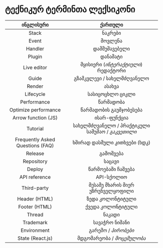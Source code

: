 # ტექნიკურ ტერმინთა ლექსიკონი

| ინგლისური | ქართული |
| :-------------: | :-------------: |
| Stack  | ნაკრები |
| Event  | მოვლენა |
| Handler | დამმუშავებელი |
| Plugin | დანამატი |
| Live editor | მყისიერი (*ინტერაქტიული*) რედაქტორი |
| Guide | გზამკვლევი / სახელმძღვანელო |
| Render | ასახვა |
| Lifecycle | სასიცოცხლო ციკლი |
| Performance | წარმადობა |
| Optimize performance | წარმადობის გაუმჯობესება |
| Arrow function (JS) | ისარ-ფუნქცია |
| Tutorial | სახელმძღვანელო / პრაქტიკული სამუშაო / *გაკვეთილი* |
| Frequently Asked Questions (FAQ) | ხშირად დასმული კითხვები (ხდკ) |
| Release | გამოშვება |
| Repository | საცავი |
| Deploy | წარმოებაში ჩაშვება |
| API reference | API-სქოლიო |
| Third-party | მესამე მხარის მიერ უზრუნველყოფილი |
| Header (HTML) | ზედა კოლონტიტული |
| Footer (HTML) | ქვედა კოლონტიტული |
| Thread | ნაკადი |
| Trademark | სავაჭრო ნიშანი |
| Environment | გარემო / *პირობები* |
| State (React.js) | მდგომარეობა / *მოცემულობა* |
